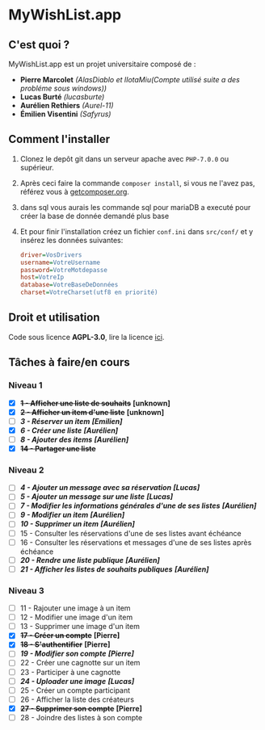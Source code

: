 # MyWishList.app

## C'est quoi ?

MyWishList.app est un projet universitaire composé de :
+ **Pierre Marcolet** *(AlasDiablo et lIotaMiu(Compte utilisé suite a des probléme sous windows))*
+ **Lucas Burté** *(lucasburte)*
+ **Aurélien Rethiers** *(Aurel-11)*
+ **Émilien Visentini** *(Safyrus)*

## Comment l'installer

1) Clonez le depôt git dans un serveur apache avec `PHP-7.0.0` ou supérieur.

2) Après ceci faire la commande `composer install`, si vous ne l'avez pas, référez vous à [getcomposer.org](https://getcomposer.org/).

3) dans sql vous aurais les commande sql pour mariaDB a executé pour créer la base de donnée demandé plus base

4) Et pour finir l'installation créez un fichier `conf.ini` dans `src/conf/` et y insérez les données suivantes:
    ```ini
    driver=VosDrivers
    username=VotreUsername
    password=VotreMotdepasse
    host=VotreIp
    database=VotreBaseDeDonnées
    charset=VotreCharset(utf8 en priorité)
    ```

## Droit et utilisation

Code sous licence **AGPL-3.0**, lire la licence [ici](https://github.com/AlasDiablo/php-project-2019/blob/master/LICENSE).

## Tâches à faire/en cours

### Niveau 1

+ [x] **~~1 - Afficher une liste de souhaits~~** **[unknown]**
+ [x] **~~2 - Afficher un item d'une liste~~** **[unknown]**
+ [ ] ***3 - Réserver un item*** ***[Emilien]***
+ [x] ***6 - Créer une liste*** ***[Aurélien]***
+ [ ] ***8 - Ajouter des items*** ***[Aurélien]***
+ [x] **~~14 - Partager une liste~~** 

### Niveau 2

+ [ ] ***4 - Ajouter un message avec sa réservation*** ***[Lucas]***
+ [ ] ***5 - Ajouter un message sur une liste*** ***[Lucas]***
+ [ ] ***7 - Modifier les informations générales d'une de ses listes*** ***[Aurélien]***
+ [ ] ***9 - Modifier un item*** ***[Aurélien]***
+ [ ] ***10 - Supprimer un item*** ***[Aurélien]***
+ [ ] 15 - Consulter les réservations d'une de ses listes avant échéance
+ [ ] 16 - Consulter les réservations et messages d'une de ses listes après échéance
+ [ ] ***20 - Rendre une liste publique*** ***[Aurélien]***
+ [ ] ***21 - Afficher les listes de souhaits publiques*** ***[Aurélien]***

### Niveau 3

+ [ ] 11 - Rajouter une image à un item
+ [ ] 12 - Modifier une image d'un item
+ [ ] 13 - Supprimer une image d'un item
+ [x] **~~17 - Créer un compte~~** **[Pierre]**
+ [x] **~~18 - S'authentifier~~** **[Pierre]**
+ [ ] ***19 - Modifier son compte*** ***[Pierre]***
+ [ ] 22 - Créer une cagnotte sur un item
+ [ ] 23 - Participer à une cagnotte
+ [ ] ***24 - Uploader une image*** ***[Lucas]***
+ [ ] 25 - Créer un compte participant
+ [ ] 26 - Afficher la liste des créateurs 
+ [x] **~~27 - Supprimer son compte~~** **[Pierre]**
+ [ ] 28 - Joindre des listes à son compte
